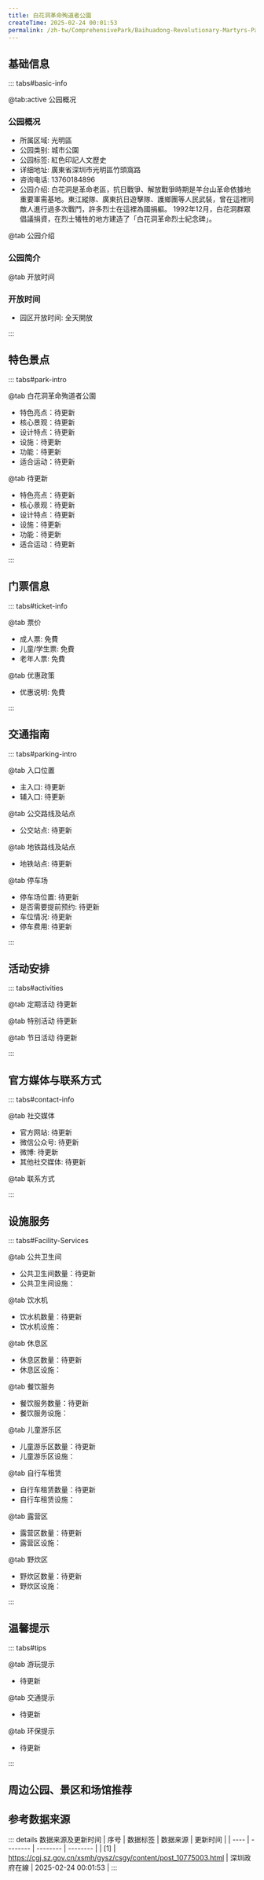 ```yaml
---
title: 白花洞革命殉道者公園
createTime: 2025-02-24 00:01:53
permalink: /zh-tw/ComprehensivePark/Baihuadong-Revolutionary-Martyrs-Park/
---
```



<script setup>
import ImageSwiper from '/.vuepress/theme/components/ImageSwiper.vue'
// 轮播图数据
const swiperItems = [
    {
                link: 'https://cgj.sz.gov.cn/img/4/4005/4005853/10775003.jpg',
                title: '白花洞革命殉道者公園',
                description: '',
                author: '深圳政府在線',
                date: '2025/02/25'
                },
  {
                link: 'https://cgj.sz.gov.cn/img/4/4005/4005853/10775003.jpg',
                title: '白花洞革命殉道者公園',
                description: '',
                author: '深圳政府在線',
                date: '2025/02/25'
                }
]
// 配置项
const swiperConfig = {
  height: 500,
  showInfo: true
}
</script>
<!-- 轮播图组件 -->
<ImageSwiper :items="swiperItems" :config="swiperConfig" />



## 基础信息

::: tabs#basic-info

@tab:active 公园概况
### 公园概况
- 所属区域: 光明區
- 公园类别: 城市公園
- 公园标签: 紅色印記人文歷史
- 详细地址: 廣東省深圳市光明區竹頭窩路
- 咨询电话: 13760184896
- 公园介绍: 白花洞是革命老區，抗日戰爭、解放戰爭時期是羊台山革命依據地重要軍需基地。東江縱隊、廣東抗日遊擊隊、護鄉團等人民武裝，曾在這裡同敵人進行過多次戰鬥，許多烈士在這裡為國捐軀。 1992年12月，白花洞群眾倡議捐資，在烈士犧牲的地方建造了「白花洞革命烈士紀念碑」。

@tab 公园介绍
### 公园简介
@tab 开放时间
### 开放时间
- 园区开放时间: 全天開放

:::

## 特色景点

::: tabs#park-intro

@tab 白花洞革命殉道者公園
<ImageCard
image="https://cgj.sz.gov.cn/images/index20230710_1.png"
    title="白花洞革命殉道者公園"
    description="行走在公園內，歷史的厚重感迎面撲來。這座6公尺高的紀念碑如利劍般直插雲霄，俯瞰著鵬城大地，凝重莊嚴。環顧四周，兩側鬱鬱蔥蔥的松柏樹，蒼勁挺拔，與湛藍的天空、灰白的石階相得益彰。紀念廣場、紀念柱和烈士浮雕牆修葺一新，無時無刻不讓人感受到先烈們用鮮血和生命譜寫的英雄壯歌。"
    date=""
    author="深圳政府在線"
/>


- 特色亮点：待更新
- 核心景观：待更新
- 设计特点：待更新
- 设施：待更新
- 功能：待更新
- 适合运动：待更新

@tab 待更新
<ImageCard
image="https://cgj.sz.gov.cn/images/index20230710_1.png"
    title="白花洞革命殉道者公園"
    description="行走在公園內，歷史的厚重感迎面撲來。這座6公尺高的紀念碑如利劍般直插雲霄，俯瞰著鵬城大地，凝重莊嚴。環顧四周，兩側鬱鬱蔥蔥的松柏樹，蒼勁挺拔，與湛藍的天空、灰白的石階相得益彰。紀念廣場、紀念柱和烈士浮雕牆修葺一新，無時無刻不讓人感受到先烈們用鮮血和生命譜寫的英雄壯歌。"
    date=""
    author="深圳政府在線"
/>


- 特色亮点：待更新
- 核心景观：待更新
- 设计特点：待更新
- 设施：待更新
- 功能：待更新
- 适合运动：待更新

:::

## 门票信息

::: tabs#ticket-info

@tab 票价
- 成人票: 免費
- 儿童/学生票: 免費
- 老年人票: 免費

@tab 优惠政策
- 优惠说明: 免費

:::

## 交通指南

::: tabs#parking-intro

@tab 入口位置
- 主入口: 待更新
- 辅入口: 待更新

@tab 公交路线及站点
- 公交站点: 待更新

@tab 地铁路线及站点
- 地铁站点: 待更新

@tab 停车场
- 停车场位置: 待更新
- 是否需要提前预约: 待更新
- 车位情况: 待更新
- 停车费用: 待更新

:::

## 活动安排

::: tabs#activities

@tab 定期活动
待更新

@tab 特别活动
待更新

@tab 节日活动
待更新

:::

## 官方媒体与联系方式

::: tabs#contact-info

@tab 社交媒体
- 官方网站: 待更新
- 微信公众号: 待更新
- 微博: 待更新
- 其他社交媒体: 待更新

@tab 联系方式

:::

## 设施服务

::: tabs#Facility-Services

@tab 公共卫生间
- 公共卫生间数量：待更新
- 公共卫生间设施：

@tab 饮水机
- 饮水机数量：待更新
- 饮水机设施：

@tab 休息区
- 休息区数量：待更新
- 休息区设施：

@tab 餐饮服务
- 餐饮服务数量：待更新
- 餐饮服务设施：

@tab 儿童游乐区
- 儿童游乐区数量：待更新
- 儿童游乐区设施：

@tab 自行车租赁
- 自行车租赁数量：待更新
- 自行车租赁设施：

@tab 露营区
- 露营区数量：待更新
- 露营区设施：

@tab 野炊区
- 野炊区数量：待更新
- 野炊区设施：

:::

## 温馨提示

::: tabs#tips

@tab 游玩提示
- 待更新

@tab 交通提示
- 待更新

@tab 环保提示
- 待更新

:::

## 周边公园、景区和场馆推荐

<CardGrid>
  <ImageCard
        image="https://cgj.sz.gov.cn/img/4/4005/4005858/10775004.jpg"
        title="東週文化公園"
        description="東周文化公園位於華夏路東側，東週社區西側，佔地8.3萬平方米，服務光明區東週社區、新湖社區。此處樹木四季蔥蘢，花果飄香，是集文化、休閒、生態於一體的綜合公園。"
        href="/zh-tw/ComprehensivePark/Eastern-Zhou-Cultural-Park/"
        author="深圳政府在線"
        date="2025/01/02"
      />
      <ImageCard
        image="https://cgj.sz.gov.cn/img/4/4005/4005858/10775004.jpg"
        title="東週文化公園"
        description="東周文化公園位於華夏路東側，東週社區西側，佔地8.3萬平方米，服務光明區東週社區、新湖社區。此處樹木四季蔥蘢，花果飄香，是集文化、休閒、生態於一體的綜合公園。"
        href="/zh-tw/ComprehensivePark/Eastern-Zhou-Cultural-Park/"
        author="深圳政府在線"
        date="2025/01/02"
      />
    </CardGrid>


## 参考数据来源

::: details 数据来源及更新时间
| 序号 | 数据标签 | 数据来源 | 更新时间 |
| ---- | -------- | -------- | -------- |
| [1] | https://cgj.sz.gov.cn/xsmh/gysz/csgy/content/post_10775003.html | 深圳政府在線 | 2025-02-24 00:01:53 |
:::

